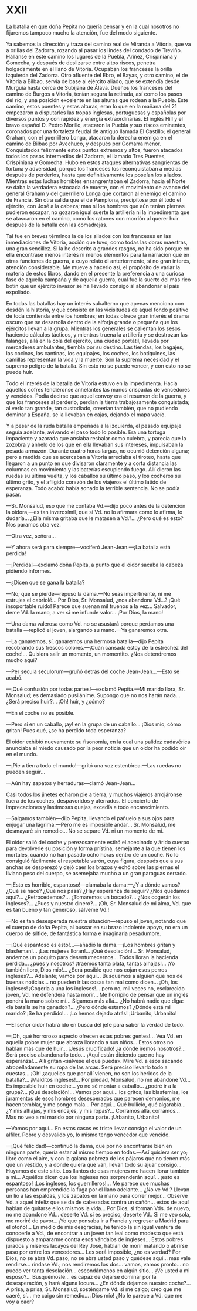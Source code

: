 # XXII

La batalla en que doña Pepita no quería pensar y en la cual nosotros no
fijaremos tampoco mucho la atención, fue del modo siguiente.

Ya sabemos la dirección y traza del camino real de Miranda a Vitoria, que va
a orillas del Zadorra, rozando al pasar los lindes del condado de Treviño.
Hállanse en este camino los lugares de la Puebla, Aríñez, Crispiniana y
Gomecha, y después de deslizarse entre altos riscos, penetra holgadamente en
el llano de Vitoria. Ocupaban los franceses la orilla izquierda del Zadorra.
Otro afluente del Ebro, el Bayas, y otro camino, el de Vitoria a Bilbao,
servía de base al ejército aliado, que se extendía desde Murguía hasta
cerca de Subijana de Álava. Dueños los franceses del camino de Burgos a
Vitoria, tenían segura la retirada, así  como los pasos del río, y una
posición excelente en las alturas que rodean a la Puebla. Este camino,
estos puentes y estas alturas, eran lo que en la mañana del 21 empezaron a
disputarles las tropas inglesas, portuguesas y españolas por diversos puntos
y con rapidez y energía extraordinarias. El inglés Hill y el bravo español
D. Pedro Morillo, atacaron la Puebla y sus riscos eminentes, coronados por
una fortaleza feudal de antiguo llamada El Castillo; el general Graham, con
el guerrillero Longa, atacaron la derecha enemiga en el camino de Bilbao por
Avechuco, y después por Gomarra menor. Conquistados felizmente estos puntos
extremos y altos, fueron atacados todos los pasos intermedios del Zadorra, el
llamado Tres Puentes, Crispiniana y Gomecha. Hubo en estos ataques alternativas
sangrientas de fortuna y adversidad, porque los franceses los reconquistaban
a medias después de perderlos, hasta que definitivamente los poseían los
aliados. Mientras estas luchas horribles ensangrentaban el Zadorra, hacia el
Norte se daba la verdadera estocada de muerte, con el movimiento de avance
del general Graham y del guerrillero Longa que cortaron al enemigo el camino
de Francia. Sin otra salida que el de Pamplona, precipitose por él todo el
ejército, con José a la cabeza; mas si los hombres que aún tenían piernas
pudieron escapar, no gozaron igual suerte la artillería ni la impedimenta
que se atascaron en el camino, como los ratones con morrión al querer huir
después de la batalla con las comadrejas.

Tal fue en breves términos la de los aliados con los franceses en las
inmediaciones de Vitoria, acción que tuvo, como todas las obras maestras,
una gran sencillez. Si la he descrito a grandes rasgos, no ha sido porque
en ella encontrase menos interés ni menos elementos para la narración que
en otras funciones de guerra, a cuyo relato di anteriormente, si no gran
interés, atención considerable. Me mueve a hacerlo así, el propósito de
variar la materia de estos libros, dando en el presente la preferencia a una
curiosa fase de aquella campaña y de aquella guerra, cual fue la suerte del
más rico botín que un ejército invasor se ha llevado consigo al abandonar
el país expoliado.

En todas las batallas hay un interés subalterno que apenas menciona
con desdén la historia, y que consiste en las vicisitudes de aquel fondo
positivo de toda contienda entre los hombres; en todas ofrece gran interés
el drama oscuro que se desarrolla dentro de la alforja grande o pequeña
que los ejércitos llevan a la grupa. Mientras los generales se calientan
los  sesos haciendo cálculos tácticos, y mientras truena la artillería
y se destrozan las falanges, allá en la cola del ejército, una ciudad
portátil, llevada por mercaderes ambulantes, tiembla por su destino. Las
tiendas, los bagajes, las cocinas, las cantinas, los equipajes, los coches,
los botiquines, las camillas representan la vida y la muerte. Son la suprema
necesidad y el supremo peligro de la batalla. Sin esto no se puede vencer,
y con esto no se puede huir.

Todo el interés de la batalla de Vitoria estuvo en la impedimenta. Hacia
aquellos cofres tendiéronse anhelantes las manos crispadas de vencedores y
vencidos. Podía decirse que aquel convoy era el resumen de la guerra, y que
los franceses al perderlo, perdían la tierra trabajosamente conquistada;
al verlo tan grande, tan custodiado, creerían también, que no pudiendo
dominar a España, se la llevaban en cajas, dejando el mapa vacío.

Y a pesar de la ruda batalla empeñada a la izquierda, el pesado equipaje
seguía adelante, avivando el paso todo lo posible. Era una tortuga impaciente
y azorada que ansiaba resbalar como culebra, y parecía que la zozobra y anhelo
de los que en ella llevaban sus intereses, impulsaban la pesada armazón.
Durante cuatro horas largas, no ocurrió detención alguna; pero a medida que
se acercaban a Vitoria arreciaba el tiroteo, hasta que llegaron a un punto
en que divisaron claramente y a corta distancia las columnas en movimiento
y las baterías escupiendo fuego. Allí dieron las ruedas su última vuelta,
y los caballos su último paso, y los cocheros su último grito, y el afligido
corazón de los viajeros el último latido de esperanza. Todo acabó: había
sonado la terrible sentencia. No se podía pasar.

—Sr. Monsalud, eso que me contaba Vd.—dijo poco antes de la detención
la oidora,—es tan inverosímil, que si Vd. no lo afirmara como lo afirma,
lo dudaría... ¿Ella misma gritaba que le matasen a Vd.?... ¿Pero qué es
esto? Nos paramos otra vez.

—Otra vez, señora...

—Y ahora será para siempre—vociferó Jean-Jean.—¡La batalla está
perdida!

—¡Perdida!—exclamó doña Pepita, a punto que el oidor sacaba la cabeza
pidiendo informes.

—¿Dicen que se gana la batalla?

—No; que se pierde—repuso la dama.—No seas impertinente, ni me estrujes
el cabriolé... Por Dios, Sr. Monsalud, ¿nos abandona Vd...? ¡Qué
insoportable ruido! Parece que suenan mil truenos a la vez... Salvador,
deme Vd. la mano, a ver si me infunde valor... ¡Por Dios, la mano!

—Una dama valerosa como Vd. no se asustará porque perdamos una batalla
—replicó el joven, alargando su mano.—Ya ganaremos otra.

—La ganaremos, sí, ganaremos una hermosa batalla—dijo Pepita
recobrando sus frescos colores.—¡Cuán cansada estoy de la estrechez
del coche!... Quisiera salir un momento, un momentito. ¿Nos detendremos
mucho aquí?

—Per secula seculorum—gruñó detrás del coche Jean-Jean...—Esto
se acabó.

—¡Qué confusión por todas partes!—exclamó Pepita.—Mi marido
llora, Sr.  Monsalud; es demasiado pusilánime. Supongo que no nos harán
nada... ¿Será preciso huir?... ¡Oh! huir, y ¿cómo?

—En el coche no es posible.

—Pero sí en un caballo, ¡ay! en la grupa de un caballo... ¡Dios mío,
cómo gritan! Pues qué, ¿se ha perdido toda esperanza?

El oidor exhibió nuevamente su fisonomía, en la cual una palidez cadavérica
anunciaba el miedo causado por la peor noticia que un oidor ha podido oír
en el mundo.

—¡Pie a tierra todo el mundo!—gritó una voz estentórea.—Las ruedas
no pueden seguir...

—Aún hay zapatos y herraduras—clamó Jean-Jean...

Casi todos los jinetes echaron pie a tierra, y muchos viajeros arrojáronse
fuera de los coches, despavoridos y aterrados. El concierto de imprecaciones
y lastimosas quejas, excedía a todo encarecimiento.

—Salgamos también—dijo Pepita, llevando el pañuelo a sus ojos para
enjugar una lágrima.—Pero me es imposible andar... Sr. Monsalud, me
desmayaré sin remedio... No se separe Vd. ni un momento de mí.

El oidor salió del coche y perezosamente estiró el acecinado y árido
cuerpo para devolverle su posición y forma prístina, semejante a la que
tienen los mortales, cuando no han pasado ocho horas dentro de un coche. No
lo consiguió fácilmente el respetable varón, cuya figura, después que a
sus anchas se desperezó y dejó caer los brazos y echó sobre las piernas
el liviano peso del cuerpo, se asemejaba mucho a un gran paraguas cerrado.

—¡Esto es horrible, espantoso!—clamaba la dama.—¿Y a dónde
vamos? ¿Qué se hace? ¿Qué nos pasa? ¿Hay esperanza de seguir? ¿Nos
quedamos aquí?...  ¿Retrocedemos?... ¿Tomaremos un bocado?... ¿Nos cogerán
los ingleses?... ¿Pues y nuestro dinero?... ¡Oh, Sr. Monsalud de mi alma,
Vd. que es tan bueno y tan generoso, sálveme Vd.!

—No es tan desesperada nuestra situación—repuso el joven, notando que
el cuerpo de doña Pepita, al buscar en su brazo indolente apoyo, no era un
cuerpo de sílfide, de fantástica forma e imaginaria pesadumbre.

—¡Qué espantoso es esto!...—añadió la dama.—¡Los hombres gritan y
blasfeman!... ¡Las mujeres lloran!... ¡Qué desolación!... Sr. Monsalud,
andemos un poquito para desentumecernos... Todos lloran la hacienda
perdida...  ¿pues y nosotros? ¡traemos tanta plata, tantas alhajas!... ¡Yo
también lloro, Dios mío!... ¿Será posible que nos cojan esos perros
ingleses?... Adelante; vamos por aquí... Busquemos a alguien que nos de
buenas noticias... no pueden ir las cosas tan mal como dicen... ¡Oh, los
ingleses! ¡Cogerla a una los ingleses!... pero no, mil veces no, esclarecido
joven, Vd. me defenderá hasta morir... Me horripilo de pensar que un inglés
pondrá la mano sobre mí...  Sigamos más allá... ¿No habrá nadie que
diga: «la batalla se ha ganado»?...  ¿Pero dónde estamos? ¿Dónde está
mi marido? ¡Se ha perdido!... ¡Lo hemos dejado atrás! ¡Urbanito, Urbanito!

—El señor oidor habrá ido en busca del jefe para saber la verdad de todo.

—¡Oh, qué horroroso aspecto ofrecen estas  pobres gentes!... Vea
Vd. en aquella pobre mujer que abraza llorando a sus niños... Estos otros
no hablan más que de huir... ¡Jesús crucificado! ¿a dónde iremos
nosotros?... Será preciso abandonarlo todo... ¡Aquí están diciendo que
no hay esperanza!... Allí gritan «sálvese el que pueda». Mire Vd. a esos
sacando atropelladamente su ropa de las arcas. Será preciso llevarlo todo
a cuestas... ¡Oh! ¿aquellos que por allí vienen, no son los heridos de
la batalla?... ¡Malditos ingleses!... Por piedad, Monsalud, no me abandone
Vd... Es imposible huir en coche... yo no sé montar a caballo... ¿podré
ir a la grupa?... ¡Qué desolación!... Vamos por aquí... los gritos,
las blasfemias, los juramentos de esos hombres desesperados que parecen
demonios, me hacen temblar, y me pongo mala... Por aquí... Qué bullicio, qué
algarabía... ¿Y mis alhajas, y mis encajes, y mis ropas?... Corramos allá,
corramos... Mas no veo a mi marido por ninguna parte. ¡Urbanito, Urbanito!

—Vamos por aquí... En estos casos es triste llevar consigo el valor de
un alfiler. Pobre y desvalido yo, lo mismo tengo vencedor que vencido.

—¡Qué felicidad!—continuó la dama, que por no encontrarse bien en
ninguna parte, quería  estar al mismo tiempo en todas.—Así quisiera
ser yo; libre como el aire, y con la galana pobreza de los pájaros que
no tienen más que un vestido, y a donde quiera que van, llevan todo su
ajuar consigo... Huyamos de este sitio. Los llantos de esas mujeres me hacen
llorar también a mí...  Aquéllos dicen que los ingleses nos sorprenderán
aquí... ¡esto es espantoso!  ¡Los ingleses, los guerrilleros!... Me parece
que muchas personas han emprendido la fuga por el llano adelante... ¿No ve
Vd.? Llevan un lío a las espaldas, y los zapatos en la mano para correr
mejor... Observe Vd. a aquel infeliz que se da de cabezadas contra un
cañón... estos de aquí hablan de quitarse ellos mismos la vida... Por Dios,
si forman Vds. de nuevo, no me abandone Vd... deserte Vd. si es preciso,
deserte Vd.. Si me veo sola, me moriré de pavor... ¡Yo que pensaba ir a
Francia y regresar a Madrid para el otoño!... En medio de mis desgracias,
he tenido la sin igual ventura de conocerle a Vd., de encontrar a un joven
tan leal como modesto que está dispuesto a ampararme contra esos vándalos
de ingleses... Estos pobres jurados y míseros lacayos del Rey José,
hablan de morir matando o abrirse paso por entre los vencedores... Les
será imposible, ¿no es verdad? Por Dios, no se abra Vd. paso, no se
abra usted  paso y quédese aquí... más vale rendirse... ríndase
Vd.; nos rendiremos los dos... vamos, vamos pronto... no puedo ver tanta
desolación... escondámonos en algún sitio... ¿Ve usted a mi esposo?...
Busquémosle... es capaz de dejarse dominar por la desesperación, y hará
alguna locura... ¿En dónde dejamos nuestro coche?... A prisa, a prisa,
Sr. Monsalud, sosténgame Vd. si me caigo; creo que me caeré, sí... me
caigo sin remedio...  ¡Dios mío! ¿No le parece a Vd. que me voy a caer?
